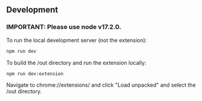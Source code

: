 ## Development

### IMPORTANT: Please use node v17.2.0.

To run the local development server (not the extension):

```bash
npm run dev
```

To build the /out directory and run the extension locally:

```bash
npm run dev:extension
```

Navigate to chrome://extensions/ and click "Load unpacked" and select the /out directory.
